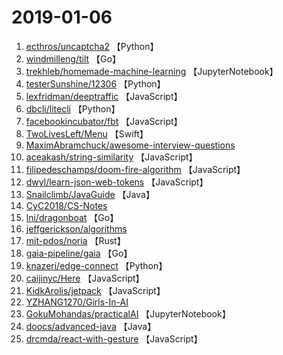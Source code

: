 # 2019-01-06

1. [ecthros/uncaptcha2](https://github.com/ecthros/uncaptcha2) 【Python】
2. [windmilleng/tilt](https://github.com/windmilleng/tilt) 【Go】
3. [trekhleb/homemade-machine-learning](https://github.com/trekhleb/homemade-machine-learning) 【JupyterNotebook】
4. [testerSunshine/12306](https://github.com/testerSunshine/12306) 【Python】
5. [lexfridman/deeptraffic](https://github.com/lexfridman/deeptraffic) 【JavaScript】
6. [dbcli/litecli](https://github.com/dbcli/litecli) 【Python】
7. [facebookincubator/fbt](https://github.com/facebookincubator/fbt) 【JavaScript】
8. [TwoLivesLeft/Menu](https://github.com/TwoLivesLeft/Menu) 【Swift】
9. [MaximAbramchuck/awesome-interview-questions](https://github.com/MaximAbramchuck/awesome-interview-questions) 
10. [aceakash/string-similarity](https://github.com/aceakash/string-similarity) 【JavaScript】
11. [filipedeschamps/doom-fire-algorithm](https://github.com/filipedeschamps/doom-fire-algorithm) 【JavaScript】
12. [dwyl/learn-json-web-tokens](https://github.com/dwyl/learn-json-web-tokens) 【JavaScript】
13. [Snailclimb/JavaGuide](https://github.com/Snailclimb/JavaGuide) 【Java】
14. [CyC2018/CS-Notes](https://github.com/CyC2018/CS-Notes) 
15. [lni/dragonboat](https://github.com/lni/dragonboat) 【Go】
16. [jeffgerickson/algorithms](https://github.com/jeffgerickson/algorithms) 
17. [mit-pdos/noria](https://github.com/mit-pdos/noria) 【Rust】
18. [gaia-pipeline/gaia](https://github.com/gaia-pipeline/gaia) 【Go】
19. [knazeri/edge-connect](https://github.com/knazeri/edge-connect) 【Python】
20. [caijinyc/Here](https://github.com/caijinyc/Here) 【JavaScript】
21. [KidkArolis/jetpack](https://github.com/KidkArolis/jetpack) 【JavaScript】
22. [YZHANG1270/Girls-In-AI](https://github.com/YZHANG1270/Girls-In-AI) 
23. [GokuMohandas/practicalAI](https://github.com/GokuMohandas/practicalAI) 【JupyterNotebook】
24. [doocs/advanced-java](https://github.com/doocs/advanced-java) 【Java】
25. [drcmda/react-with-gesture](https://github.com/drcmda/react-with-gesture) 【JavaScript】
